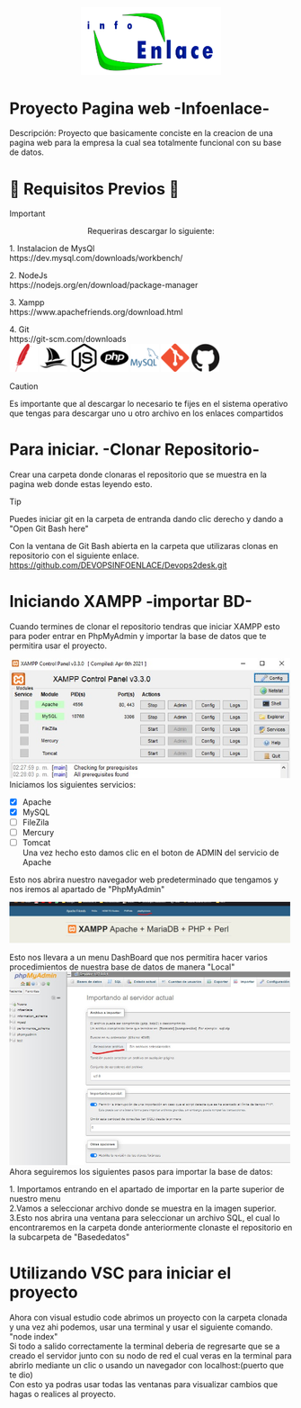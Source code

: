 <p align="center">
 <img width="250" src="public/IMAGENES/LOGO.png">
</p>

# Proyecto Pagina web -Infoenlace-

Descripción:
Proyecto que basicamente conciste en la creacion de una pagina web para la empresa la cual sea totalmente funcional con su base de datos.

# 🚨 Requisitos Previos 🚨
> [!IMPORTANT]
> <p align="center">Requeriras descargar lo siguiente:
> <p>1. Instalacion de MysQl <br>
> https://dev.mysql.com/downloads/workbench/
> <p>2. NodeJs <br>
> https://nodejs.org/en/download/package-manager
> <p>3. Xampp <br>
> https://www.apachefriends.org/download.html
> <p>4. Git <br>
> https://git-scm.com/downloads
><br>
> <img width="50" src="public/IMAGENES/SVG/apache-color.svg">
> <img width="50" src="public/IMAGENES/SVG/phpmyadmin.svg">
> <img width="50" src="public/IMAGENES/SVG/nodedotjs.svg">
><img width="50" src="public/IMAGENES/SVG/php.svg">
><img width="50" src="public/IMAGENES/SVG/mysql-color.svg">
><img width="50" src="public/IMAGENES/SVG/git-color.svg">
><img width="50" src="public/IMAGENES/SVG/github-color.svg">
> </p>

>[!CAUTION]
><p>Es importante que al descargar lo necesario te fijes en el sistema operativo que tengas para descargar uno u otro archivo en los enlaces compartidos
>
></p>

# Para iniciar. -Clonar Repositorio-
<p> Crear una carpeta donde clonaras el repositorio que se muestra en la pagina web donde estas leyendo esto. <br>

>[!TIP]
> <p> Puedes iniciar git en la carpeta de entranda dando clic derecho y dando a "Open Git Bash here" </p>

Con la ventana de Git Bash abierta en la carpeta que utilizaras clonas en repositorio con el siguiente enlace. <br>
https://github.com/DEVOPSINFOENLACE/Devops2desk.git <br>

# Iniciando XAMPP -importar BD-
Cuando termines de clonar el repositorio tendras que iniciar XAMPP esto para poder entrar en PhpMyAdmin y importar la base de datos que te permitira usar el proyecto. </p>
<img width="500" src="public/IMAGENES/SVG/XAMPP.jpg">
Iniciamos los siguientes servicios:
- [X] Apache
- [X] MySQL
- [ ] FileZila
- [ ] Mercury
- [ ] Tomcat <br>
Una vez hecho esto damos clic en el boton de ADMIN del servicio de Apache </p>
<p>Esto nos abrira nuestro navegador web predeterminado que tengamos y nos iremos al apartado de "PhpMyAdmin" </p>
<img width="500" src="public/IMAGENES/SVG/LocalHostDashBoard.jpg">

<p>Esto nos llevara a un menu DashBoard que nos permitira hacer varios procedimientos de nuestra base de datos de manera "Local"
<img width="500" src="public/IMAGENES/SVG/BdPhpMyAdmin.jpg"> <br>
Ahora seguiremos los siguientes pasos para importar la base de datos: <br>
<p>
1. Importamos entrando en el apartado de importar en la parte superior de nuestro menu <br>
2.Vamos a seleccionar archivo donde se muestra en la imagen superior. <br>
3.Esto nos abrira una ventana para seleccionar un archivo SQL, el cual lo encontraremos en la carpeta donde anteriormente clonaste el repositorio en la subcarpeta de "Basededatos"
</p>

# Utilizando VSC para iniciar el proyecto
Ahora con visual estudio code abrimos un proyecto con la carpeta clonada y una vez ahi podemos, usar una terminal y usar el siguiente comando. <br>
"node index" <br>
Si todo a salido correctamente la terminal deberia de regresarte que se a creado el servidor junto con su nodo de red el cual veras en la terminal para abrirlo mediante un clic o usando un navegador con localhost:(puerto que te dio) <br>
Con esto ya podras usar todas las ventanas para visualizar cambios que hagas o realices al proyecto.